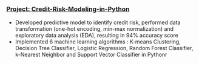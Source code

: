 #

### [Project: Credit-Risk-Modeling-in-Python](https://github.com/ameyagate/Credit-Risk-Modeling-in-Python/blob/main/Credit%20Risk%20Modeling.ipynb)
* Developed predictive model to identify credit risk, performed data transformation (one-hot encoding, min-max normalization) and exploratory data analysis (EDA), resulting in 94% accuracy score
* Implemented 6 machine learning algorithms : K-means Clustering, Decision Tree Classifier, Logistic Regression, Random Forest Classifier, k-Nearest Neighbor and Support Vector Classifier in Pythonr
